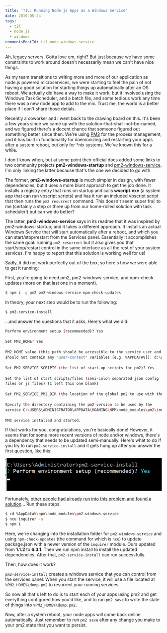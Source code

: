 ```yaml
---
title: 'TIL: Running Node.js Apps as a Windows Service'
date: 2019-05-24
tags:
  - til
  - node.js
  - windows
commentsPostId: til-node-windows-service
---
```


Ah, legacy servers. Gotta love em, right? But just because we have some constraints to work around doesn't necessarily mean we can't have nice things.

As my team transitions to writing more and more of our application as node.js powered microservices, we were starting to feel the pain of not having a good solution for starting things up automatically after an OS reboot. We actually did have a way to make it work, but it involved using the Windows Task Scheduler, and a batch file, and some tedious work any time there was a new node app to add to the mix. Trust me, the world is a better place if I don't share those detials.

Recently a coworker and I went back to the drawing board on this. It's been a few years since we came up with the solution-that-shall-not-be-named, and we figured there's a decent chance that someone figured out something better since then. We're using [PM2](https://pm2.io/runtime/) for the process management, and it has built in functionality for daemonizing and restarting your apps after a system reboot, but only for *nix systems. We've known this for a while.

I don't know when, but at some point their official docs added some links to two community projects **pm2-windows-startup** and [pm2-windows-service](https://www.npmjs.com/package/pm2-windows-service). I'm only linking the latter because that's the one we decided to go with.

The former, **pm2-windows-startup** is much simpler in design, with fewer dependencies; but it uses a more blunt approach to get the job done. It installs a registry entry that runs on startup and calls **wscript.exe** (a system app that can run vbscript scripts) and has it run an included vbscript script that then runs the `pm2 resurrect` command. This doesn't seem super frail to me (certainly a step or three up from our home-rolled solution with task scheduler!) but can we do better?

The latter, **pm2-windows-service** says in its readme that it was inspired by pm2-windows-startup; and it takes a different approach. It installs an actual Windows Service that will start automatically after a reboot, and which you can start/stop/restart from the Services panel. Essentially it accomplishes the same goal: running `pm2 resurrect` but it also gives you that start/stop/restart control in the same interface as all the rest of your system services. I'm happy to report that this solution is working well for us!

Sadly, it did not work perfectly out of the box, so here's how we were able to get it running:

First, you're going to need pm2, pm2-windows-service, and npm-check-updates (more on that last one in a moment).

```bash
$ npm i -g pm2 pm2-windows-service npm-check-updates
```

In theory, your next step would be to run the following:

```bash
$ pm2-service-install
```

...and answer the questions that it asks. Here's what we did:

```bash
Perform environment setup (recommended)? Yes

Set PM2_HOME? Yes

PM2_HOME value (this path should be accessible to the service user and
should not contain any "user-context" variables [e.g. %APPDATA%]): d:\web

Set PM2_SERVICE_SCRIPTS (the list of start-up scripts for pm2)? Yes

Set the list of start scripts/files (semi-colon separated json config
files or js files) (I left this one blank)

Set PM2_SERVICE_PM2_DIR (the location of the global pm2 to use with the service)? [recommended] Yes

Specify the directory containing the pm2 version to be used by the
service C:\USERS\ADMINISTRATOR\APPDATA\ROAMING\NPM\node_modules\pm2\index.js

PM2 service installed and started.
```

If that works for you, congratulations, you're basically done! However, it seems that for some more recent versions of node and/or windows, there's a dependency that needs to be updated semi-manually. Here's what to do if you try to run `pm2-service-install` and it gets hung up after you answer the first question, like this:

![A screen shot of running pm2-service-install and it getting stuck after you answer the first question](/img/2019/pm2-service-install-stuck.png)

Fortunately, [other people had already run into this problem and found a solution](https://github.com/jon-hall/pm2-windows-service/issues/51#issuecomment-444160883)... Run these steps:

```bash
$ cd %AppData%\npm\node_modules\pm2-windows-service
$ ncu inquirer -u
$ npm i
```

Here, we're changing into the installation folder for `pm2-windows-service` and using `npm-check-updates` (the command for which is `ncu`) to update package.json with a newer version of the `inquirer` module. Ours updated from **1.1.2** to **6.3.1**. Then we run npm install to install the updated dependencies. After that, `pm2-service-install` can run successfully.

Then, how does it work?

`pm2-service-install` creates a windows service that you can control from the services panel. When you start the service, it will use a file located at `%PM2_HOME%\dump.pm2` to resurrect your running services.

So now all that's left to do is to start each of your apps using pm2 and get everything configured how you'd like, and to run `pm2 save` to write the state of things into `%PM2_HOME%\dump.pm2`.

Now, after a system reboot, your node apps will come back online automatically. Just remember to run `pm2 save` after any change you make to your pm2 state that you want to persist.
